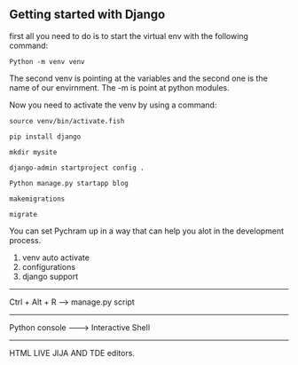 ## Getting started with Django

first all you need to do is to start the virtual env with the following command:

```commandline
Python -m venv venv
```
The second venv is pointing at the variables and the second one is the name of our envirnment.
The -m is point at python modules.

Now you need to activate the venv by using a command:

```commandline
source venv/bin/activate.fish
```

```commandline
pip install django
```

```commandline
mkdir mysite
```

```commandline
django-admin startproject config .
```

```commandline
Python manage.py startapp blog
```

```commandline
makemigrations
```

```commandline
migrate
```

You can set Pychram up in a way that can help you alot in the development process.
1. venv auto activate
2. configurations
3. django support

----
Ctrl + Alt + R --> manage.py script

----
Python console ---> Interactive Shell

----

HTML LIVE JIJA AND TDE editors.